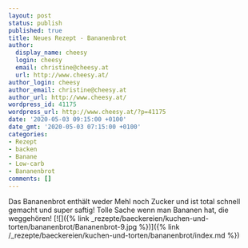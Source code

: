 ```yaml
---
layout: post
status: publish
published: true
title: Neues Rezept - Bananenbrot
author:
  display_name: cheesy
  login: cheesy
  email: christine@cheesy.at
  url: http://www.cheesy.at/
author_login: cheesy
author_email: christine@cheesy.at
author_url: http://www.cheesy.at/
wordpress_id: 41175
wordpress_url: http://www.cheesy.at/?p=41175
date: '2020-05-03 09:15:00 +0100'
date_gmt: '2020-05-03 07:15:00 +0100'
categories:
- Rezept
- backen
- Banane
- Low-carb
- Bananenbrot
comments: []
---
```

Das Bananenbrot enthält weder Mehl noch Zucker und ist total schnell gemacht und super saftig! Tolle Sache wenn man Bananen hat, die weggehören!
[![]({% link _rezepte/baeckereien/kuchen-und-torten/bananenbrot/Bananenbrot-9.jpg %})]({% link /_rezepte/baeckereien/kuchen-und-torten/bananenbrot/index.md %})
